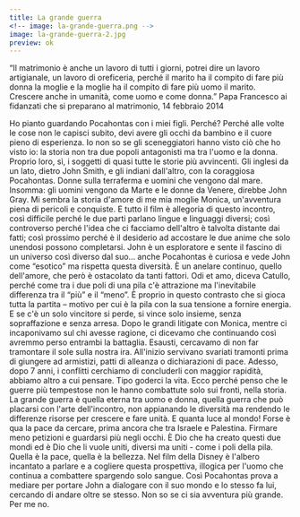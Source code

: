 ```yaml
---
title: La grande guerra
<!-- image: la-grande-guerra.png -->
image: la-grande-guerra-2.jpg
preview: ok
---
```


“Il matrimonio è anche un lavoro di tutti i giorni, potrei dire un lavoro artigianale, un lavoro di oreficeria, perché il marito ha il compito di fare più donna la moglie e la moglie ha il compito di fare più uomo il marito. Crescere anche in umanità, come uomo e come donna.” 
Papa Francesco ai fidanzati che si preparano al matrimonio, 14 febbraio 2014 

Ho pianto guardando Pocahontas con i miei figli.
Perché? Perché alle volte le cose non le capisci subito, devi avere gli occhi da bambino e il cuore pieno di esperienza.
Io non so se gli sceneggiatori hanno visto ciò che ho visto io: la storia non tra due popoli antagonisti ma tra l'uomo e la donna. Proprio loro, sì, i soggetti di quasi tutte le storie più avvincenti.
Gli inglesi da un lato, dietro John Smith, e gli indiani dall'altro, con la coraggiosa Pocahontas. Donne sulla terraferma e uomini che vengono dal mare. Insomma: gli uomini vengono da Marte e le donne da Venere, direbbe John Gray. 
Mi sembra la storia d'amore di me mia moglie Monica, un'avventura piena di pericoli e conquiste.
E tutto il film è allegoria di questo incontro, così difficile perché le due parti parlano lingue e linguaggi diversi; così controverso perché l'idea che ci facciamo dell'altro è talvolta distante dai fatti; così prossimo perché è il desiderio ad accostare le due anime che solo unendosi possono completarsi. 
John è un esploratore e sente il fascino di un universo così diverso dal suo... anche Pocahontas è curiosa e vede John come “esotico” ma rispetta questa diversità. È un anelare continuo, quello dell'amore, che però è ostacolato da tanti fattori. Odi et amo, diceva Catullo, perché come tra i due poli di una pila c'è attrazione ma l'inevitabile differenza tra il “più” e il “meno”. È proprio in questo contrasto che si gioca tutta la partita – motivo per cui è la pila con la sua tensione a fornire energia. E se c'è un solo vincitore si perde, si vince solo insieme, senza sopraffazione e senza arresa. Dopo le grandi litigate con Monica, mentre ci incaponivamo sul chi avesse ragione, ci dicevamo che continuando così avremmo perso entrambi la battaglia. Esausti, cercavamo di non far tramontare il sole sulla nostra ira. All'inizio servivano svariati tramonti prima di giungere ad armistizi, patti di alleanza o dichiarazioni di pace. Adesso, dopo 7 anni, i conflitti cerchiamo di concluderli con maggior rapidità, abbiamo altro a cui pensare. Tipo goderci la vita.
Ecco perché penso che le guerre più tempestose non le hanno combattute solo sui fronti, nella storia.
La grande guerra è quella eterna tra uomo e donna, quella guerra che può placarsi con l'arte dell'incontro, non appianando le diversità ma rendendo le differenze risorse per crescere e fare unità. E quanta luce al mondo! Forse è qua la pace da cercare, prima ancora che tra Israele e Palestina. Firmare meno petizioni e guardarsi più negli occhi. È Dio che ha creato questi due mondi ed è Dio che li vuole uniti, diversi ma uniti - come i poli della pila. Quella è la pace, quella è la bellezza. Nel film della Disney è l'albero incantato a parlare e a cogliere questa prospettiva, illogica per l'uomo che continua a combattere spargendo solo sangue.
Così Pocahontas prova a mediare per portare John a dialogare con il suo mondo e lo stesso fa lui, cercando di andare oltre se stesso. 
Non so se ci sia avventura più grande. Per me no.





